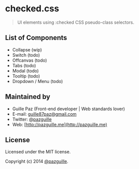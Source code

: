 # checked.css

> UI elements using :checked CSS pseudo-class selectors.

## List of Components

- Collapse (wip)
- Switch (todo)
- Offcanvas (todo)
- Tabs (todo)
- Modal (todo)
- Tooltip (todo)
- Dropdown / Menu (todo)

## Maintained by
- Guille Paz (Front-end developer | Web standards lover)
- E-mail: [guille87paz@gmail.com](mailto:guille87paz@gmail.com)
- Twitter: [@pazguille](http://twitter.com/pazguille)
- Web: [http://pazguille.me](http://pazguille.me)

## License
Licensed under the MIT license.

Copyright (c) 2014 [@pazguille](http://twitter.com/pazguille).